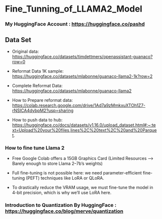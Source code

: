# Fine_Tunning_of_LLAMA2_Model

### My HuggingFace Account : https://huggingface.co/pashd

## Data Set

- Original data: https://huggingface.co/datasets/timdettmers/openassistant-guanaco?row=0

- Reformat Data 1K sample: https://huggingface.co/datasets/mlabonne/guanaco-llama2-1k?row=2

- Complete Reformat Data: https://huggingface.co/datasets/mlabonne/guanaco-llama2

- How to Prepare reformat data: https://colab.research.google.com/drive/1Ad7a9zMmkxuXTOh1Z7-rNSICA4dybpM2?usp=sharing

- How to push data to hub: https://huggingface.co/docs/datasets/v1.16.0/upload_dataset.html#:~:text=Upload%20your%20files,lines%2C%20text%2C%20and%20Parquet.





### How to fine tune Llama 2

- Free Google Colab offers a 15GB Graphics Card (Limited Resources --> Barely enough to store Llama 2–7b’s weights)

- Full fine-tuning is not possible here: we need parameter-efficient fine-tuning (PEFT) techniques like LoRA or QLoRA.

- To drastically reduce the VRAM usage, we must fine-tune the model in 4-bit precision, which is why we’ll use LoRA here.


### Introduction to Quantization By HuggingFace : https://huggingface.co/blog/merve/quantization
